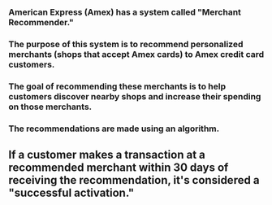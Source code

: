 ### American Express (Amex) has a system called "Merchant Recommender."
### The purpose of this system is to recommend personalized merchants (shops that accept Amex cards) to Amex credit card customers.
### The goal of recommending these merchants is to help customers discover nearby shops and increase their spending on those merchants.
### The recommendations are made using an algorithm.
## If a customer makes a transaction at a recommended merchant within 30 days of receiving the recommendation, it's considered a "successful activation."
